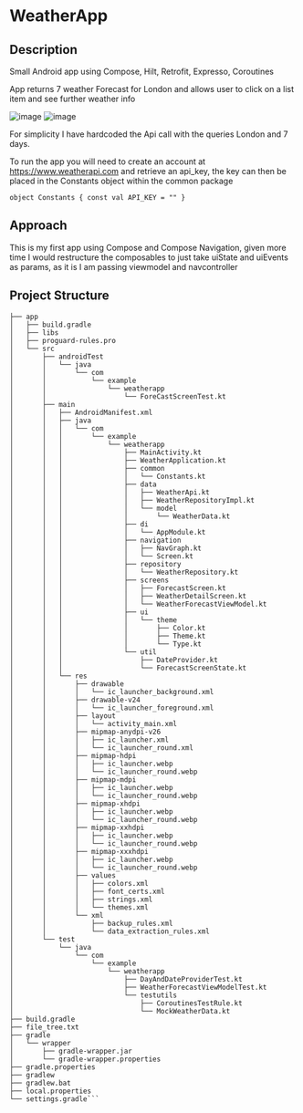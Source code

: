 # WeatherApp

## Description 
Small Android app using Compose, Hilt, Retrofit, Expresso, Coroutines

App returns 7 weather Forecast for London and allows user to click on a list item and see further weather info

![image](https://github.com/bdowsett/WeatherApp/assets/85438016/26333e03-8225-4b88-9a02-db70f6202687)
![image](https://github.com/bdowsett/WeatherApp/assets/85438016/e73e86d8-2c0f-4a5e-8cd8-726f455a99b2)

For simplicity I have hardcoded the Api call with the queries London and 7 days. 

To run the app you will need to create an account at https://www.weatherapi.com and retrieve an api_key, the key can then be placed in the Constants object within the common package

`object Constants {
    const val API_KEY = ""
}`

## Approach 
This is my first app using Compose and Compose Navigation, given more time I would restructure the composables to just take uiState and uiEvents as params, as it is I am passing viewmodel and navcontroller

## Project Structure

```├── README.md
├── app
│   ├── build.gradle
│   ├── libs
│   ├── proguard-rules.pro
│   └── src
│       ├── androidTest
│       │   └── java
│       │       └── com
│       │           └── example
│       │               └── weatherapp
│       │                   └── ForeCastScreenTest.kt
│       ├── main
│       │   ├── AndroidManifest.xml
│       │   ├── java
│       │   │   └── com
│       │   │       └── example
│       │   │           └── weatherapp
│       │   │               ├── MainActivity.kt
│       │   │               ├── WeatherApplication.kt
│       │   │               ├── common
│       │   │               │   └── Constants.kt
│       │   │               ├── data
│       │   │               │   ├── WeatherApi.kt
│       │   │               │   ├── WeatherRepositoryImpl.kt
│       │   │               │   └── model
│       │   │               │       └── WeatherData.kt
│       │   │               ├── di
│       │   │               │   └── AppModule.kt
│       │   │               ├── navigation
│       │   │               │   ├── NavGraph.kt
│       │   │               │   └── Screen.kt
│       │   │               ├── repository
│       │   │               │   └── WeatherRepository.kt
│       │   │               ├── screens
│       │   │               │   ├── ForecastScreen.kt
│       │   │               │   ├── WeatherDetailScreen.kt
│       │   │               │   └── WeatherForecastViewModel.kt
│       │   │               ├── ui
│       │   │               │   └── theme
│       │   │               │       ├── Color.kt
│       │   │               │       ├── Theme.kt
│       │   │               │       └── Type.kt
│       │   │               └── util
│       │   │                   ├── DateProvider.kt
│       │   │                   └── ForecastScreenState.kt
│       │   └── res
│       │       ├── drawable
│       │       │   └── ic_launcher_background.xml
│       │       ├── drawable-v24
│       │       │   └── ic_launcher_foreground.xml
│       │       ├── layout
│       │       │   └── activity_main.xml
│       │       ├── mipmap-anydpi-v26
│       │       │   ├── ic_launcher.xml
│       │       │   └── ic_launcher_round.xml
│       │       ├── mipmap-hdpi
│       │       │   ├── ic_launcher.webp
│       │       │   └── ic_launcher_round.webp
│       │       ├── mipmap-mdpi
│       │       │   ├── ic_launcher.webp
│       │       │   └── ic_launcher_round.webp
│       │       ├── mipmap-xhdpi
│       │       │   ├── ic_launcher.webp
│       │       │   └── ic_launcher_round.webp
│       │       ├── mipmap-xxhdpi
│       │       │   ├── ic_launcher.webp
│       │       │   └── ic_launcher_round.webp
│       │       ├── mipmap-xxxhdpi
│       │       │   ├── ic_launcher.webp
│       │       │   └── ic_launcher_round.webp
│       │       ├── values
│       │       │   ├── colors.xml
│       │       │   ├── font_certs.xml
│       │       │   ├── strings.xml
│       │       │   └── themes.xml
│       │       └── xml
│       │           ├── backup_rules.xml
│       │           └── data_extraction_rules.xml
│       └── test
│           └── java
│               └── com
│                   └── example
│                       └── weatherapp
│                           ├── DayAndDateProviderTest.kt
│                           ├── WeatherForecastViewModelTest.kt
│                           └── testutils
│                               ├── CoroutinesTestRule.kt
│                               └── MockWeatherData.kt
├── build.gradle
├── file_tree.txt
├── gradle
│   └── wrapper
│       ├── gradle-wrapper.jar
│       └── gradle-wrapper.properties
├── gradle.properties
├── gradlew
├── gradlew.bat
├── local.properties
└── settings.gradle```



